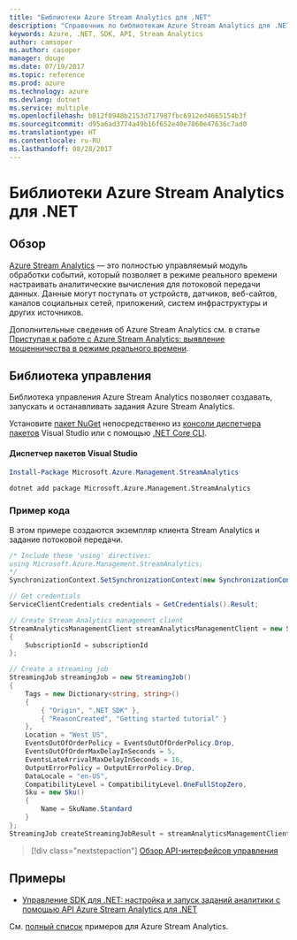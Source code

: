 ```yaml
---
title: "Библиотеки Azure Stream Analytics для .NET"
description: "Справочник по библиотекам Azure Stream Analytics для .NET"
keywords: Azure, .NET, SDK, API, Stream Analytics
author: camsoper
ms.author: casoper
manager: douge
ms.date: 07/19/2017
ms.topic: reference
ms.prod: azure
ms.technology: azure
ms.devlang: dotnet
ms.service: multiple
ms.openlocfilehash: b812f0948b2153d717987fbc6912ed4665154b3f
ms.sourcegitcommit: d95a6ad3774a49b16f652e40e7860e47636c7ad0
ms.translationtype: HT
ms.contentlocale: ru-RU
ms.lasthandoff: 08/28/2017
---
```

# <a name="azure-stream-analytics-libraries-for-net"></a>Библиотеки Azure Stream Analytics для .NET

## <a name="overview"></a>Обзор

[Azure Stream Analytics](/azure/stream-analytics/stream-analytics-introduction) — это полностью управляемый модуль обработки событий, который позволяет в режиме реального времени настраивать аналитические вычисления для потоковой передачи данных. Данные могут поступать от устройств, датчиков, веб-сайтов, каналов социальных сетей, приложений, систем инфраструктуры и других источников. 

Дополнительные сведения об Azure Stream Analytics см. в статье [Приступая к работе с Azure Stream Analytics: выявление мошенничества в режиме реального времени](/azure/stream-analytics/stream-analytics-real-time-fraud-detection).


## <a name="management-library"></a>Библиотека управления

Библиотека управления Azure Stream Analytics позволяет создавать, запускать и останавливать задания Azure Stream Analytics.

Установите [пакет NuGet](https://www.nuget.org/packages/Microsoft.Azure.Management.StreamAnalytics) непосредственно из [консоли диспетчера пакетов][PackageManager] Visual Studio или с помощью [.NET Core CLI][DotNetCLI].

#### <a name="visual-studio-package-manager"></a>Диспетчер пакетов Visual Studio

```powershell
Install-Package Microsoft.Azure.Management.StreamAnalytics
```

```bash
dotnet add package Microsoft.Azure.Management.StreamAnalytics
```

### <a name="code-example"></a>Пример кода

В этом примере создаются экземпляр клиента Stream Analytics и задание потоковой передачи.

```csharp
/* Include these 'using' directives:
using Microsoft.Azure.Management.StreamAnalytics;
*/
SynchronizationContext.SetSynchronizationContext(new SynchronizationContext());

// Get credentials
ServiceClientCredentials credentials = GetCredentials().Result;

// Create Stream Analytics management client
StreamAnalyticsManagementClient streamAnalyticsManagementClient = new StreamAnalyticsManagementClient(credentials)
{
    SubscriptionId = subscriptionId
};

// Create a streaming job
StreamingJob streamingJob = new StreamingJob()
{
    Tags = new Dictionary<string, string>()
    {
        { "Origin", ".NET SDK" },
        { "ReasonCreated", "Getting started tutorial" }
    },
    Location = "West US",
    EventsOutOfOrderPolicy = EventsOutOfOrderPolicy.Drop,
    EventsOutOfOrderMaxDelayInSeconds = 5,
    EventsLateArrivalMaxDelayInSeconds = 16,
    OutputErrorPolicy = OutputErrorPolicy.Drop,
    DataLocale = "en-US",
    CompatibilityLevel = CompatibilityLevel.OneFullStopZero,
    Sku = new Sku()
    {
        Name = SkuName.Standard
    }
};
StreamingJob createStreamingJobResult = streamAnalyticsManagementClient.StreamingJobs.CreateOrReplace(streamingJob, resourceGroupName, streamingJobName);
```

> [!div class="nextstepaction"]
> [Обзор API-интерфейсов управления](/dotnet/api/overview/azure/streamanalytics/management)


## <a name="samples"></a>Примеры

- [Управление SDK для .NET: настройка и запуск заданий аналитики с помощью API Azure Stream Analytics для .NET](/azure/stream-analytics/stream-analytics-dotnet-management-sdk)

См. [полный список](https://azure.microsoft.com/resources/samples/?platform=dotnet&service=stream-analytics) примеров для Azure Stream Analytics.

[PackageManager]: https://docs.microsoft.com/nuget/tools/package-manager-console
[DotNetCLI]: https://docs.microsoft.com/dotnet/core/tools/dotnet-add-package

